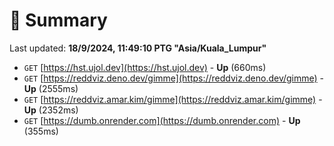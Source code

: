 # 📖 Summary
Last updated: **18/9/2024, 11:49:10 PTG "Asia/Kuala_Lumpur"**

- `GET` [https://hst.ujol.dev](https://hst.ujol.dev) - **Up** (660ms)
- `GET` [https://reddviz.deno.dev/gimme](https://reddviz.deno.dev/gimme) - **Up** (2555ms)
- `GET` [https://reddviz.amar.kim/gimme](https://reddviz.amar.kim/gimme) - **Up** (2352ms)
- `GET` [https://dumb.onrender.com](https://dumb.onrender.com) - **Up** (355ms)
